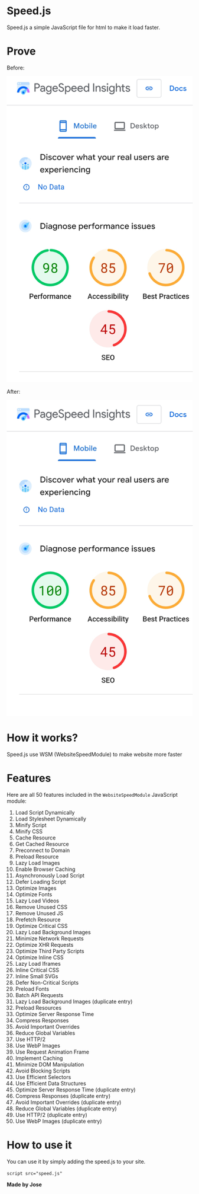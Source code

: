 # Speed.js
Speed.js a simple JavaScript file for html to make it load faster.

# Prove
<p>Before:</p>
<img src="prove-before.jpg" alt="Prove Before Image">
<br>
<p>After:</p>
<img src="prove-after.jpg" alt="Prove After Image">

# How it works?
Speed.js use WSM (WebsiteSpeedModule) to make website more faster

# Features
Here are all 50 features included in the `WebsiteSpeedModule` JavaScript module:

1. Load Script Dynamically
2. Load Stylesheet Dynamically
3. Minify Script
4. Minify CSS
5. Cache Resource
6. Get Cached Resource
7. Preconnect to Domain
8. Preload Resource
9. Lazy Load Images
10. Enable Browser Caching
11. Asynchronously Load Script
12. Defer Loading Script
13. Optimize Images
14. Optimize Fonts
15. Lazy Load Videos
16. Remove Unused CSS
17. Remove Unused JS
18. Prefetch Resource
19. Optimize Critical CSS
20. Lazy Load Background Images
21. Minimize Network Requests
22. Optimize XHR Requests
23. Optimize Third Party Scripts
24. Optimize Inline CSS
25. Lazy Load Iframes
26. Inline Critical CSS
27. Inline Small SVGs
28. Defer Non-Critical Scripts
29. Preload Fonts
30. Batch API Requests
31. Lazy Load Background Images (duplicate entry)
32. Preload Resources
33. Optimize Server Response Time
34. Compress Responses
35. Avoid Important Overrides
36. Reduce Global Variables
37. Use HTTP/2
38. Use WebP Images
39. Use Request Animation Frame
40. Implement Caching
41. Minimize DOM Manipulation
42. Avoid Blocking Scripts
43. Use Efficient Selectors
44. Use Efficient Data Structures
45. Optimize Server Response Time (duplicate entry)
46. Compress Responses (duplicate entry)
47. Avoid Important Overrides (duplicate entry)
48. Reduce Global Variables (duplicate entry)
49. Use HTTP/2 (duplicate entry)
50. Use WebP Images (duplicate entry)
    
# How to use it
You can use it by simply adding the speed.js to your site.

`script src="speed.js"`

**Made by Jose**
